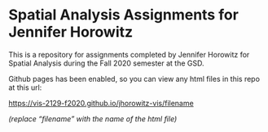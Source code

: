 # Spatial Analysis Assignments for Jennifer Horowitz

This is a repository for assignments completed by Jennifer Horowitz for Spatial Analysis during the Fall 2020 semester at the GSD.

Github pages has been enabled, so you can view any html files in this repo at this url:

https://vis-2129-f2020.github.io/jhorowitz-vis/filename

*(replace “filename” with the name of the html file)*
